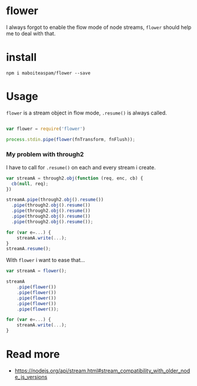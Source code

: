 # flower

I always forgot to enable the flow mode of node streams,
`flower` should help me to deal with that.

# install

    npm i maboiteaspam/flower --save

# Usage

`flower` is a stream object in flow mode,
`.resume()` is always called.

```js

var flower = require('flower')

process.stdin.pipe(flower(fnTransform, fnFlush));

```

### My problem with through2

I have to call for `.resume()` on each and every stream i create.

```js
var streamA = through2.obj(function (req, enc, cb) {
  cb(null, req);
})

streamA.pipe(through2.obj().resume())
  .pipe(through2.obj().resume())
  .pipe(through2.obj().resume())
  .pipe(through2.obj().resume())
  .pipe(through2.obj().resume());

for (var e=...) {
    streamA.write(...);
}
streamA.resume();
```


With `flower` i want to ease that...

```js
var streamA = flower();

streamA
    .pipe(flower())
    .pipe(flower())
    .pipe(flower())
    .pipe(flower())
    .pipe(flower());

for (var e=...) {
    streamA.write(...);
}
```

# Read more

- https://nodejs.org/api/stream.html#stream_compatibility_with_older_node_js_versions

